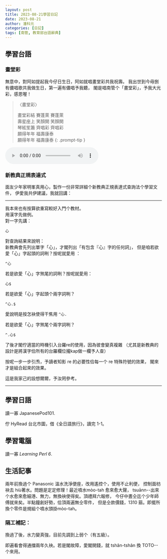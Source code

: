 ```yaml
---
layout: post
title: 2023-08-21學習日記
date: 2023-08-21
author: 潘科元
categories: [日記]
tags: [南管, 教育部台語辭典]
---
```

## 學習台語

### 畫堂彩

無意中，對阿如提起我今仔日生日，阿如就唱畫堂彩共我祝壽。
我出世到今毋捌有儂唱歌共我做生日，第一遍有儂唱予我聽，
閣是唱南管个「畫堂彩」，予我大光彩，感恩喔！

> 〈畫堂彩〉
>
> 畫堂彩結 賽蓬萊 賽蓬萊  
> 壽星座上 笑顏開 笑顏開  
> 琴絃笙簫 齊唱彩 齊唱彩  
> 願得年年 福壽康泰  
> 願得年年 福壽康泰
{: .prompt-tip }

<div>
<audio controls>
  <source src="/assets/audio/20230821/阿如-畫堂彩.mp4" type="audio/mpeg" />
</audio>
</div>

### 新教典正規表達式

面友少年家明峯真用心，製作一份非常詳細个新教典正規表達式查詢法个學習文件，
伊愛我共伊建議，我就回講：

---

我本來也有按算欲重寫較好入門个教材。  
用漢字先做例。  
對一字先講：
```
心
```
對查詢結果來說明：   
新教典會先列出單字「心」，才閣列出「有包含『心』字的任何詞」，
但是咱若欲愛「心」字起頭的詞咧？按呢就愛用 ：
```
^心
```
若是欲愛「心」字煞尾的詞咧？按呢就愛用：
```
心$
```
若是欲愛「心」字起頭个兩字詞咧？
```
^心.$
```
愛說明是按怎袂使得干焦用 `^心.`

若是欲愛「心」字煞尾个兩字詞咧？
```
^.心$
```

了後才閣佇適當的時機引入台羅re的使用，因為彼會變真複雜
（尤其是新教典的設計是將漢字佮所有的台羅欄位攏kap做一欄予人查）

按呢一步一步引𤆬，予讀者知影 re 的必要性佮每一个 re 特殊符號的效果，
閣來才是組合起來的效果。

這是我家己的設想爾爾，予汝罔參考。

---

## 學習日語
讀一寡 JapanesePod101.

佇 HyRead 台北市圖，借《全日語旅行》，讀完 1-1。

## 學習電腦
讀一寡 *Learning Perl 6*.

## 生活記事

兩年前換過个 Panasonic 溫水洗淨便座，改用遙控个，使用不止利便，
控制面枋袂去 hiù著水。問題是定定修理！最近噴水mòo-tah 愈來愈大聲，
tsuānn\--出來个水愈來愈細港、無力，無換袂使得矣。頂禮拜六報修，
今仔中晝仝迄个少年師傅就來矣。半點鐘創好勢，佮頂兩遍無仝零件，
但是仝款價錢，1310 箍。即擺所換个零件是規組个噴水頭掛mòo-tah。

### 隔工補記：

換過了後，水力變真強，目前先調到上弱个（有五級）。

即遍看會得通擋兩年久袂。若是閣故障，愛閣開錢，就 tshân-tshân
換 TOTO\--个來用。
